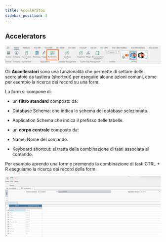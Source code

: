```yaml
---
title: Acceleratos
sidebar_position: 3
---
```


## Accelerators

![](../../../../static/images/20241220175013.png)

Gli **Accelleratori** sono una funzionalità che permette di settare delle scorciatoie da tastiera (shortcut) per eseguire alcune azioni comuni, come per esempio la ricerca dei record su una form.   

La form si compone di:

* un **filtro standard** composto da:
* Database Schema: che indica lo schema del database selezionato.
* Application Schema che indica il prefisso delle tabelle.

* un **corpo centrale** composto da:
* Name: Nome del comando.
* Keyboard shortcut: si tratta della combinazione di tasti associata al comando.

Per esempio aprendo una form e premendo la combinazione di tasti CTRL + R eseguiamo la ricerca dei record della form.

![](../../../../static/images/20241220175535.png)
